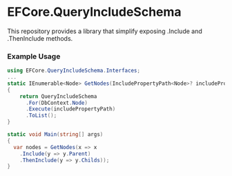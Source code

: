 # EFCore.QueryIncludeSchema

This repository provides a library that simplify exposing .Include and .ThenInclude methods.

### Example Usage
```csharp
using EFCore.QueryIncludeSchema.Interfaces;
...
static IEnumerable<Node> GetNodes(IncludePropertyPath<Node>? includePropertyPath = null)
{
    return QueryIncludeSchema
      .For(DbContext.Node)
      .Execute(includePropertyPath)
      .ToList();
}

static void Main(string[] args)
{
  var nodes = GetNodes(x => x 
    .Include(y => y.Parent)
    .ThenInclude(y => y.Childs));
}
```